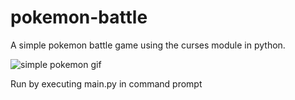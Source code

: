 # pokemon-battle
A simple pokemon battle game using the curses module in python.

![simple pokemon gif](https://user-images.githubusercontent.com/112262472/192646628-570bd770-231c-4865-af81-8744938947eb.gif)

Run by executing main.py in command prompt
